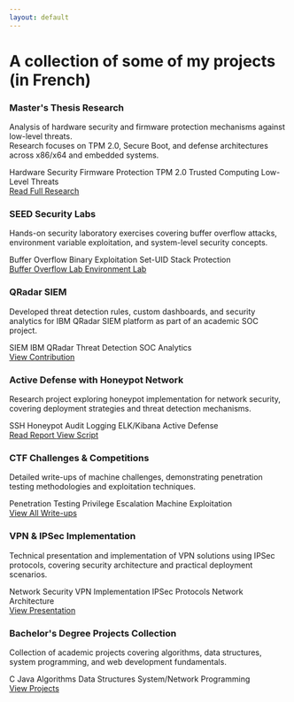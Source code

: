 ```yaml
---
layout: default
---
```


<div class="projects-container">
  <div class="projects-header">
    <h1 class="projects-title">A collection of some of my projects (in French)</h1>
  </div>

  <div class="project-section">
    <div class="projects-grid">
      <div class="project-card">
        <div class="project-icon">
          <i class="fas fa-graduation-cap"></i>
        </div>
        <h3 class="project-title">Master's Thesis Research</h3>
        <p class="project-description">
          Analysis of hardware security and firmware protection mechanisms
          against low-level threats. <br>
          Research focuses on TPM 2.0, Secure Boot,
          and defense architectures across x86/x64 and embedded systems.
        </p>
        <div class="project-tags">
          <span class="project-tag">Hardware Security</span>
          <span class="project-tag">Firmware Protection</span>
          <span class="project-tag">TPM 2.0</span>
          <span class="project-tag">Trusted Computing</span>
          <span class="project-tag">Low-Level Threats</span>
        </div>
        <div class="project-links">
          <a
            href="/assets/files/mémoire.pdf"
            class="project-link primary"
            target="_blank"
          >
            <i class="fas fa-file-pdf"></i>
            Read Full Research
          </a>
        </div>
      </div>
      <div class="project-card">
        <div class="project-icon">
          <i class="fas fa-flask"></i>
        </div>
        <h3 class="project-title">SEED Security Labs</h3>
        <p class="project-description">
          Hands-on security laboratory exercises covering buffer overflow
          attacks, environment variable exploitation, and system-level security
          concepts.
        </p>
        <div class="project-tags">
          <span class="project-tag">Buffer Overflow</span>
          <span class="project-tag">Binary Exploitation</span>
          <span class="project-tag">Set-UID</span>
          <span class="project-tag">Stack Protection</span>
        </div>
        <div class="project-links">
          <a
            href="/assets/files/SEED_Buffer%20Overflow%20Attack%20Lab.pdf"
            class="project-link primary"
            target="_blank"
          >
            <i class="fas fa-file-pdf"></i>
            Buffer Overflow Lab
          </a>
          <a
            href="/assets/files/SEED_Environment%20Variable%20and%20Set-UID.pdf"
            class="project-link secondary"
            target="_blank"
          >
            <i class="fas fa-file-pdf"></i>
            Environment Lab
          </a>
        </div>
      </div>
    </div>
  </div>
  <div class="project-section">
    <div class="projects-grid">
      <div class="project-card">
        <div class="project-icon">
          <i class="fas fa-chart-line"></i>
        </div>
        <h3 class="project-title">QRadar SIEM</h3>
        <p class="project-description">
          Developed threat detection rules, custom dashboards, and security analytics for IBM QRadar SIEM platform as part of an academic SOC project.
        </p>
        <div class="project-tags">
          <span class="project-tag">SIEM</span>
          <span class="project-tag">IBM QRadar</span>
          <span class="project-tag">Threat Detection</span>
          <span class="project-tag">SOC Analytics</span>
        </div>
        <div class="project-links">
          <a
            href="/assets/files/qradar_contribution.pdf"
            class="project-link primary"
            target="_blank"
          >
            <i class="fas fa-file-pdf"></i>
            View Contribution
          </a>
        </div>
      </div>
      <div class="project-card">
        <div class="project-icon">
          <i class="fas fa-shield-alt"></i>
        </div>
        <h3 class="project-title">Active Defense with Honeypot Network</h3>
        <p class="project-description">
          Research project exploring honeypot implementation for network
          security, covering deployment strategies and threat detection
          mechanisms.
        </p>
        <div class="project-tags">
          <span class="project-tag">SSH Honeypot</span>
          <span class="project-tag">Audit Logging</span>
          <span class="project-tag">ELK/Kibana</span>
          <span class="project-tag">Active Defense</span>
        </div>
        <div class="project-links">
          <a
            href="/assets/files/projet.pdf"
            class="project-link primary"
            target="_blank"
          >
            <i class="fas fa-file-pdf"></i>
            Read Report
          </a>
          <a
            href="https://raw.githubusercontent.com/Chatodo/chatodo.github.io/refs/heads/main/projects/honey_ssh.sh"
            class="project-link secondary"
            target="_blank"
          >
            <i class="fas fa-code"></i>
            View Script
          </a>
        </div>
      </div>
    </div>
  </div>
  <div class="project-section">
    <div class="projects-grid">
      <div class="project-card">
        <div class="project-icon">
          <i class="fas fa-flag"></i>
        </div>
        <h3 class="project-title">CTF Challenges & Competitions</h3>
        <p class="project-description">
          Detailed write-ups of machine challenges, demonstrating
          penetration testing methodologies and exploitation techniques.
        </p>
        <div class="project-tags">
          <span class="project-tag">Penetration Testing</span>
          <span class="project-tag">Privilege Escalation</span>
          <span class="project-tag">Machine Exploitation</span>
        </div>
        <div class="project-links">
          <a
            href="https://github.com/Chatodo/chatodo.github.io/tree/main/projects/writeups"
            class="project-link primary"
            target="_blank"
          >
            <i class="fab fa-github"></i>
            View All Write-ups
          </a>
        </div>
      </div>
      <div class="project-card">
        <div class="project-icon">
          <i class="fas fa-network-wired"></i>
        </div>
        <h3 class="project-title">VPN & IPSec Implementation</h3>
        <p class="project-description">
          Technical presentation and implementation of VPN solutions using IPSec
          protocols, covering security architecture and practical deployment
          scenarios.
        </p>
        <div class="project-tags">
          <span class="project-tag">Network Security</span>
          <span class="project-tag">VPN Implementation</span>
          <span class="project-tag">IPSec Protocols</span>
          <span class="project-tag">Network Architecture</span>
        </div>
        <div class="project-links">
          <a
            href="/assets/files/vpn_ipsec_tp_presentation.pdf"
            class="project-link primary"
            target="_blank"
          >
            <i class="fas fa-file-pdf"></i>
            View Presentation
          </a>
        </div>
      </div>
    </div>
  </div>
  <div class="project-section">
    <div class="projects-grid">
      <div class="project-card">
        <div class="project-icon">
          <i class="fas fa-folder-open"></i>
        </div>
        <h3 class="project-title">Bachelor's Degree Projects Collection</h3>
        <p class="project-description">
          Collection of academic projects covering algorithms,
          data structures, system programming, and web development fundamentals.
        </p>
        <div class="project-tags">
          <span class="project-tag">C</span>
          <span class="project-tag">Java</span>
          <span class="project-tag">Algorithms</span>
          <span class="project-tag">Data Structures</span>
          <span class="project-tag">System/Network Programming</span>
        </div>
        <div class="project-links">
          <a
            href="https://github.com/Chatodo/Projets-Licence/blob/main/README_EN.md"
            class="project-link primary"
            target="_blank"
          >
            <i class="fab fa-github"></i>
            View Projects
          </a>
        </div>
      </div>
    </div>
  </div>
</div>
